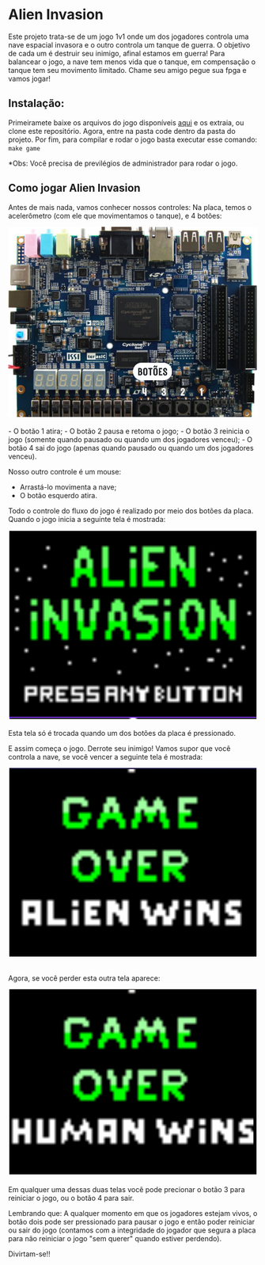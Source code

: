 # Alien Invasion
Este projeto trata-se de um jogo 1v1 onde um dos jogadores controla uma nave espacial invasora e o outro controla um tanque de guerra. O objetivo de cada um é destruir seu inimigo, afinal estamos em guerra! Para balancear o jogo, a nave tem menos vida que o tanque, em compensação o tanque tem seu movimento limitado. Chame seu amigo pegue sua fpga e vamos jogar!

## Instalação:
Primeiramete baixe os arquivos do jogo disponíveis [aqui](https://github.com/vini464/AlienInvasion/releases/tag/v1.0.1) e os extraia, ou clone este repositório.
Agora, entre na pasta code dentro da pasta do projeto. 
Por fim, para compilar e rodar o jogo basta executar esse comando: ```make game```

*Obs: Você precisa de previlégios de administrador para rodar o jogo.

## Como jogar Alien Invasion
Antes de mais nada, vamos conhecer nossos controles:
Na placa, temos o acelerômetro (com ele que movimentamos o tanque), e 4 botões:
<br>
<div align=center>
<img src="https://github.com/vini464/AlienInvasion/blob/main/media/leds-sdBoard.png" alt="Botões da placa" width="600">
</div>
<br>
- O botão 1 atira;
- O botão 2 pausa e retoma o jogo;
- O botão 3 reinicia o jogo (somente quando pausado ou quando um dos jogadores venceu);
- O botão 4 sai do jogo (apenas quando pausado ou quando um dos jogadores venceu).

Nosso outro controle é um mouse:

- Arrastá-lo movimenta a nave;
- O botão esquerdo atira.

Todo o controle do fluxo do jogo é realizado por meio dos botões da placa.
Quando o jogo inicia a seguinte tela é mostrada:
<br>
<div align=center>
  <img src="https://github.com/vini464/AlienInvasion/blob/main/media/initial-screen.png" alt="tela inicial" width="500">
</div>
<br>
Esta tela só é trocada quando um dos botões da placa é pressionado.

E assim começa o jogo. Derrote seu inimigo! Vamos supor que você controla a nave, se você vencer a seguinte tela é mostrada:
<br>
<div align=center>
  <img src="https://github.com/vini464/AlienInvasion/blob/main/media/aliens-wins.png" alt="Tela de Alien vencedor" width="500">
</div>
<br>

Agora, se você perder esta outra tela aparece:
<br>
<div align=center>
  <img src="https://github.com/vini464/AlienInvasion/blob/main/media/humans-wins.png" alt="Tela de Humano vencedor" width="500">
</div>
<br>
Em qualquer uma dessas duas telas você pode precionar o botão 3 para reiniciar o jogo, ou o botão 4 para sair.

Lembrando que: A qualquer momento em que os jogadores estejam vivos, o botão dois pode ser pressionado para pausar o jogo e então poder reiniciar ou sair do jogo (contamos com a integridade do jogador que segura a placa para não reiniciar o jogo "sem querer" quando estiver perdendo).

Divirtam-se!!
